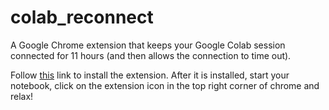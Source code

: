 # colab_reconnect
A Google Chrome extension that keeps your Google Colab session connected for 11 hours (and then allows the connection to time out).

Follow [this](https://thoughtbot.com/blog/how-to-make-a-chrome-extension#load-your-extension-into-chrome) link to install the extension.
After it is installed, start your notebook, click on the extension icon in the top right corner of chrome and relax!
